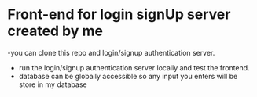 # Front-end for login signUp server created by me

-you can clone this repo and login/signup authentication server.
- run the login/signup authentication server locally and test the frontend.
- database can be globally accessible so any input you enters will be store in my database